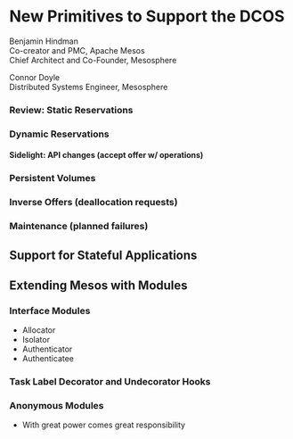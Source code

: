 # New Primitives to Support the DCOS

Benjamin Hindman  
Co-creator and PMC, Apache Mesos  
Chief Architect and Co-Founder, Mesosphere

Connor Doyle  
Distributed Systems Engineer, Mesosphere

### Review: Static Reservations

### Dynamic Reservations

#### Sidelight: API changes (accept offer w/ operations)

### Persistent Volumes

### Inverse Offers (deallocation requests)

### Maintenance (planned failures)

## Support for Stateful Applications

## Extending Mesos with Modules

### Interface Modules

- Allocator
- Isolator
- Authenticator
- Authenticatee

### Task Label Decorator and Undecorator Hooks

### Anonymous Modules

- With great power comes great responsibility


